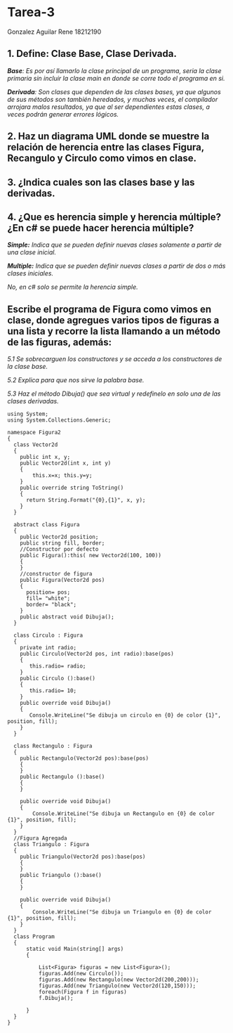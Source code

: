 # Tarea-3
Gonzalez Aguilar Rene 18212190

## 1\. Define: Clase Base, Clase Derivada.

***Base**: Es por así llamarlo la clase principal de un programa, seria
la clase primaria sin incluir la clase main en donde se corre todo el
programa en si.*

***Derivada**: Son clases que dependen de las clases bases, ya que
algunos de sus métodos son también heredados, y muchas veces, el
compilador arrojara malos resultados, ya que al ser dependientes estas
clases, a veces podrán generar errores
lógicos.*

## 2\. Haz un diagrama UML donde se muestre la relación de herencia entre las  clases Figura, Recangulo y Circulo como vimos en clase.

## 3\. ¿Indica cuales son las clases base y las derivadas.

## 4\. ¿Que es herencia simple y herencia múltiple? ¿En c\# se puede hacer herencia múltiple?

***Simple:** Indica que se pueden definir nuevas clases solamente a
partir de una clase inicial.*

***Multiple:** Indica que se pueden definir nuevas clases a partir de
dos o más clases iniciales.*

*No, en c\# solo se permite la herencia
simple.*

## Escribe el programa de Figura como vimos en clase, donde agregues varios tipos de figuras a una lista y recorre la lista llamando a un método de las figuras, además:

*5.1 Se sobrecarguen los constructores y se acceda a los constructores
de la clase base.*

*5.2 Explica para que nos sirve la palabra base.*

*5.3 Haz el método Dibuja() que sea virtual y redefinelo en solo una de
las clases derivadas.*

``` 
using System; 
using System.Collections.Generic;

namespace Figura2 
{ 
  class Vector2d 
  { 
    public int x, y; 
    public Vector2d(int x, int y) 
    { 
        this.x=x; this.y=y; 
    } 
    public override string ToString() 
    { 
      return String.Format("{0},{1}", x, y); 
    }
  } 
  
  abstract class Figura 
  { 
    public Vector2d position; 
    public string fill, border;
    //Constructor por defecto 
    public Figura():this( new Vector2d(100, 100))
    {
    }
    //constructor de figura
    public Figura(Vector2d pos)
    {
      position= pos;
      fill= "white";
      border= "black";
    }
    public abstract void Dibuja();
  }

  class Circulo : Figura
  {
    private int radio;
    public Circulo(Vector2d pos, int radio):base(pos)
    {
       this.radio= radio;
    }
    public Circulo ():base()
    {
       this.radio= 10;
    }
    public override void Dibuja() 
    {
       Console.WriteLine("Se dibuja un circulo en {0} de color {1}", position, fill);
    }
  }

  class Rectangulo : Figura
  {
    public Rectangulo(Vector2d pos):base(pos)
    {
    }
    public Rectangulo ():base()
    {
    }

    public override void Dibuja() 
    {
        Console.WriteLine("Se dibuja un Rectangulo en {0} de color {1}", position, fill);
    }
  }
  //Figura Agregada
  class Triangulo : Figura
  {
    public Triangulo(Vector2d pos):base(pos)
    {
    }
    public Triangulo ():base()
    {
    }

    public override void Dibuja() 
    {
        Console.WriteLine("Se dibuja un Triangulo en {0} de color {1}", position, fill);
    }
  }
  class Program
  {
      static void Main(string[] args)
      {
  
          List<Figura> figuras = new List<Figura>();
          figuras.Add(new Circulo());
          figuras.Add(new Rectangulo(new Vector2d(200,200)));
          figuras.Add(new Triangulo(new Vector2d(120,150)));
          foreach(Figura f in figuras)
          f.Dibuja();
         
      }
  }
}
```
